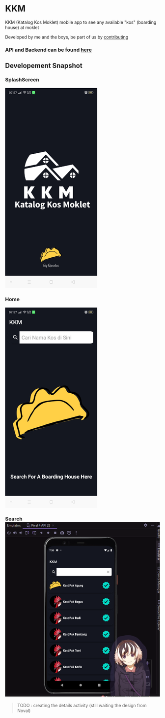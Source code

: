 # KKM
KKM (Katalog Kos Moklet) mobile app to see any available "kos" (boarding house) at moklet

Developed by me and the boys, be part of us by [contributing](https://github.com/AkuraDiary/KKM/blob/main/CONTRIBUTING.md)

### API and Backend can be found [here](https://github.com/raviolini/KKM_Backend)

## Developement Snapshot
### SplashScreen 
<img src="https://github.com/raviolini/dev-snapshot/blob/main/kkm/splash.jpeg " width="300"/>

### Home 
<img src="https://github.com/raviolini/dev-snapshot/blob/main/kkm/home.jpeg" width="300"/>

### Search ![!Alt Text](https://github.com/raviolini/dev-snapshot/blob/main/kkm/search.png) 

> TODO : creating the details activity (still waiting the design from Noval)
